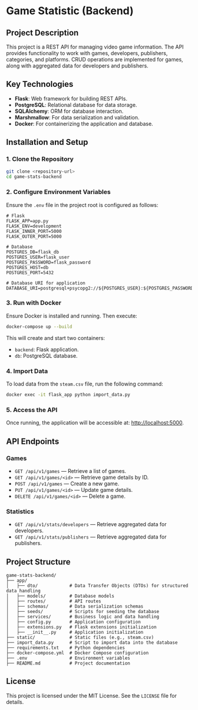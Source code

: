 # Game Statistic (Backend)

## Project Description

This project is a REST API for managing video game information. The API provides functionality to work with games, developers, publishers, categories, and platforms. CRUD operations are implemented for games, along with aggregated data for developers and publishers.

## Key Technologies

- **Flask**: Web framework for building REST APIs.
- **PostgreSQL**: Relational database for data storage.
- **SQLAlchemy**: ORM for database interaction.
- **Marshmallow**: For data serialization and validation.
- **Docker**: For containerizing the application and database.

## Installation and Setup

### 1. Clone the Repository

```bash
git clone <repository-url>
cd game-stats-backend
```

### 2. Configure Environment Variables

Ensure the `.env` file in the project root is configured as follows:

```dotenv
# Flask
FLASK_APP=app.py
FLASK_ENV=development
FLASK_INNER_PORT=5000
FLASK_OUTER_PORT=5000

# Database
POSTGRES_DB=flask_db
POSTGRES_USER=flask_user
POSTGRES_PASSWORD=flask_password
POSTGRES_HOST=db
POSTGRES_PORT=5432

# Database URI for application
DATABASE_URI=postgresql+psycopg2://${POSTGRES_USER}:${POSTGRES_PASSWORD}@${POSTGRES_HOST}:${POSTGRES_PORT}/${POSTGRES_DB}
```

### 3. Run with Docker

Ensure Docker is installed and running. Then execute:

```bash
docker-compose up --build
```

This will create and start two containers:
- `backend`: Flask application.
- `db`: PostgreSQL database.

### 4. Import Data

To load data from the `steam.csv` file, run the following command:

```bash
docker exec -it flask_app python import_data.py
```

### 5. Access the API

Once running, the application will be accessible at: [http://localhost:5000](http://localhost:5000).

## API Endpoints

### Games

- `GET /api/v1/games` — Retrieve a list of games.
- `GET /api/v1/games/<id>` — Retrieve game details by ID.
- `POST /api/v1/games` — Create a new game.
- `PUT /api/v1/games/<id>` — Update game details.
- `DELETE /api/v1/games/<id>` — Delete a game.

### Statistics

- `GET /api/v1/stats/developers` — Retrieve aggregated data for developers.
- `GET /api/v1/stats/publishers` — Retrieve aggregated data for publishers.

## Project Structure

```
game-stats-backend/
├── app/
│   ├── dto/            # Data Transfer Objects (DTOs) for structured data handling
│   ├── models/         # Database models
│   ├── routes/         # API routes
│   ├── schemas/        # Data serialization schemas
│   ├── seeds/          # Scripts for seeding the database
│   ├── services/       # Business logic and data handling
│   ├── config.py       # Application configuration
│   ├── extensions.py   # Flask extensions initialization
│   ├── __init__.py     # Application initialization
├── static/             # Static files (e.g., steam.csv)
├── import_data.py      # Script to import data into the database
├── requirements.txt    # Python dependencies
├── docker-compose.yml  # Docker Compose configuration
├── .env                # Environment variables
├── README.md           # Project documentation
```

## License

This project is licensed under the MIT License. See the `LICENSE` file for details.
